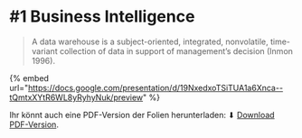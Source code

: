 # \#1 Business Intelligence

> A data warehouse is a subject-oriented, integrated, nonvolatile, time-variant collection of data in support of management’s decision \(Inmon 1996\).

{% embed url="https://docs.google.com/presentation/d/19NxedxoTSiTUA1a6Xnca--tQmtxXYtR6WL8yRyhyNuk/preview" %}

Ihr könnt auch eine PDF-Version der Folien herunterladen: ⬇ [Download PDF-Version](https://docs.google.com/presentation/d/19NxedxoTSiTUA1a6Xnca--tQmtxXYtR6WL8yRyhyNuk/export/pdf).

